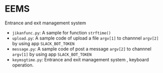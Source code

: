 # EEMS
Entrance and exit management system

- `jikanfunc.py`: A sample for function `strftime()`
- `upload.py`: A sample code of upload a file `argv[1]` to channnel `argv[2]` by using app `SLACK_BOT_TOKEN`
- `message.py`: A sample code of post a message `argv[2]` to channnel `argv[1]` by using app `SLACK_BOT_TOKEN`
- `keymsgtime.py`: Entrance and exit management system , keyboard operation.
